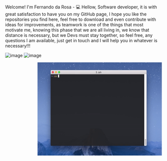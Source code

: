 Welcome!
I'm Fernando da Rosa - 💻
Hellow, Software developer, it is with great satisfaction to have you on my GitHub page, I hope you like the repositories you find here, feel free to download and even contribute with ideas for improvements, as teamwork is one of the things that most motivate me, knowing this phase that we are all living in, we know that distance is necessary, but we Devs must stay together, so feel free, any questions I am available, just get in touch and I will help you in whatever is necessary!!!

![image](https://user-images.githubusercontent.com/92546773/175122646-991374f5-8361-4f04-8791-e1848f106c5d.png)
![image](https://user-images.githubusercontent.com/92546773/175129396-2cb21d1d-60f6-42d4-b707-66b958fbcd99.png)

<img align="right" width="400" height="300" src="https://github.com/Fernando908Rosa/Fernando908Rosa/blob/main/img/animation.gif">

